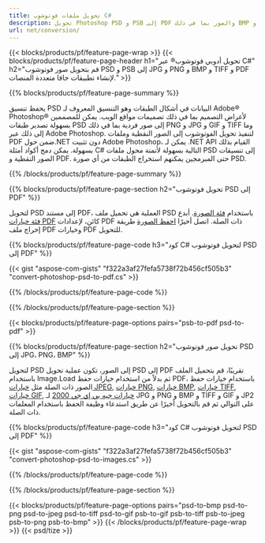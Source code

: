 ```yaml
---
title: تحويل ملفات فوتوشوب C#
description: تحويل Photoshop PSD و PSB إلى PDF والصور بما في ذلك BMP و JPG و PNG و TIFF مع خطوط قليلة من رمز C# عبر مكتبة .NET.
url: net/conversion/
---
```


{{< blocks/products/pf/feature-page-wrap >}}
{{< blocks/products/pf/feature-page-header h1="تحويل أدوبي فوتوشوب® عبر C#" h2="قم بتحويل صور فوتوشوب PSD و PSB إلى JPG و PNG و BMP و TIFF و PDF لإنشاء تطبيقات جافا متعددة المنصات." >}}

{{% blocks/products/pf/feature-page-summary %}}

يحفظ تنسيق PSD البيانات في أشكال الطبقات وهو التنسيق المعروف لـ Adobe® Photoshop® لأغراض التصميم بما في ذلك تصميمات مواقع الويب. يمكن للمصممين بسهولة تصدير طبقات PSD إلى صور فردية بما في ذلك PNG و JPG و GIF و TIFF وما إلى ذلك عبر Adobe Photoshop. لتنفيذ تحويل الفوتوشوب إلى الصور النقطية وملفات PDF ضمن حول.NET دون تثبيت Adobe Photoshop، يمكن لـ .NET API القيام بذلك بسهولة. يمكن دمج أكواد أمثلة C# التالية بسهولة لأتمتة محول ملفات PSD إلى تنسيقات الصور النقطية و PDF. حتى المبرمجين يمكنهم استخراج الطبقات من أي صورة PSD.


{{% /blocks/products/pf/feature-page-summary %}}

{{% blocks/products/pf/feature-page-section h2="تحويل فوتوشوب PSD إلى PDF" %}}

لتحويل PSD إلى مستند PDF، العملية هي تحميل ملف PSD باستخدام [فئة الصورة](https://apireference.aspose.com/net/psd/aspose.psd/image). أبدع [فئة خيارات PDF](https://apireference.aspose.com/net/psd/aspose.psd.imageoptions/pdfoptions) كائن، لإعدادات PDF ذات الصلة. اتصل أخيرًا [احفظ الصورة](https://apireference.aspose.com/net/psd/aspose.psd.image/save/methods/3) طريقة إخراج ملف PDF وخيارات PDF للتحويل.

{{% blocks/products/pf/feature-page-code h3="كود C# لتحويل فوتوشوب PSD إلى PDF" %}}

{{< gist "aspose-com-gists" "f322a3af27fefa5738f72b456cf505b3" "convert-photoshop-psd-to-pdf.cs" >}}

{{% /blocks/products/pf/feature-page-code %}}

{{% /blocks/products/pf/feature-page-section %}}

{{< blocks/products/pf/feature-page-options pairs="psb-to-pdf psd-to-pdf" >}}

{{% blocks/products/pf/feature-page-section h2="تحويل صور فوتوشوب PSD إلى JPG، PNG، BMP" %}}

لتحويل PSD إلى الصور، تكون عملية تحويل PSD إلى PDF تقريبًا، قم بتحميل الملف باستخدام Image.Load ثم بدلاً من استخدام خيارات حفظ PDF، باستخدام خيارات حفظ الصور ذات الصلة مثل [خيارات JPEG](https://apireference.aspose.com/net/psd/aspose.psd.imageoptions/jpegoptions), [خيارات PNG](https://apireference.aspose.com/net/psd/aspose.psd.imageoptions/pngoptions),  [خيارات BMP](https://apireference.aspose.com/net/psd/aspose.psd.imageoptions/bmpoptions), [خيارات TIFF](https://apireference.aspose.com/net/psd/aspose.psd.imageoptions/tiffoptions),  [خيارات GIF](https://apireference.aspose.com/net/psd/aspose.psd.imageoptions/gifoptions), [خيارات جيه بي إي جي 2000](https://apireference.aspose.com/net/psd/aspose.psd.imageoptions/jpeg2000options) لـ JPG و PNG و BMP و TIFF و GIF و JP2 على التوالي ثم قم بالتحويل أخيرًا عن طريق استدعاء وظيفة الحفظ باستخدام المعلمات ذات الصلة.


{{% blocks/products/pf/feature-page-code h3="كود C# لتحويل فوتوشوب PSD إلى PDF" %}}

{{< gist "aspose-com-gists" "f322a3af27fefa5738f72b456cf505b3" "convert-photoshop-psd-to-images.cs" >}}

{{% /blocks/products/pf/feature-page-code %}}

{{% /blocks/products/pf/feature-page-section %}}

{{< blocks/products/pf/feature-page-options pairs="psd-to-bmp psd-to-png psd-to-jpeg psd-to-tiff psd-to-gif psb-to-gif psb-to-tiff psb-to-jpeg psb-to-png psb-to-bmp" >}}
{{< /blocks/products/pf/feature-page-wrap >}}
{{< psd/tize >}}
